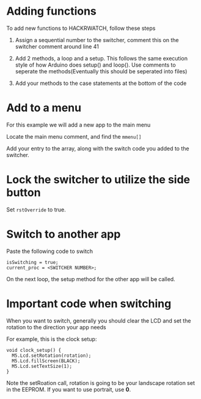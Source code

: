 # Adding functions
To add new functions to HACKRWATCH, follow these steps

1. Assign a sequential number to the switcher, comment this on the switcher comment around line 41

2. Add 2 methods, a loop and a setup. This follows the same execution style of how Arduino does setup() and loop(). Use comments to seperate the methods(Eventually this should be seperated into files)

3. Add your methods to the case statements at the bottom of the code

# Add to a menu

For this example we will add a new app to the main menu

Locate the main menu comment, and find the `mmenu[]`

Add your entry to the array, along with the switch code you added to the switcher. 

# Lock the switcher to utilize the side button

Set `rstOverride` to true. 

# Switch to another app

Paste the following code to switch 

```
isSwitching = true;
current_proc = <SWITCHER NUMBER>;
```

On the next loop, the setup method for the other app will be called.

# Important code when switching

When you want to switch, generally you should clear the LCD and set the rotation to the direction your app needs

For example, this is the clock setup:
```
void clock_setup() {
  M5.Lcd.setRotation(rotation);
  M5.Lcd.fillScreen(BLACK);
  M5.Lcd.setTextSize(1);
}
```

Note the setRoation call, rotation is going to be your landscape rotation set in the EEPROM. If you want to use portrait, use **0**. 
